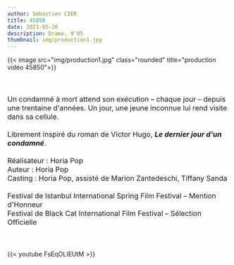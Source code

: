 ```yaml
---
author: Sébastien CIER
title: 45850
date: 2023-05-20
description: Drame, 9'05
thumbnail: img/production1.jpg
---
```


{{< image src="img/production1.jpg" class="rounded" title="production vidéo 45850">}}

<p style='margin:0cm;font-size:16px;'>&nbsp;</p>
<p style='margin:0cm;font-size:16px;'>&nbsp;</p>
<p style='margin:0cm;font-size:16px;'>Un condamn&eacute; &agrave; mort attend son ex&eacute;cution &ndash; chaque jour &ndash; depuis une trentaine d&apos;ann&eacute;es. Un jour, une jeune inconnue lui rend visite dans sa cellule.</p>
<p style='margin:0cm;font-size:16px;'>&nbsp;</p>
<p style='margin:0cm;font-size:16px;'>Librement inspir&eacute; du roman de Victor Hugo, <strong><em>Le dernier jour d&apos;un condamn&eacute;</em></strong>.</p>
<p style='margin:0cm;font-size:16px;'>&nbsp;</p>
<p style='margin:0cm;font-size:16px;'>R&eacute;alisateur&nbsp;: Horia Pop</p>
<p style='margin:0cm;font-size:16px;'>Auteur&nbsp;: Horia Pop</p>
<p style='margin:0cm;font-size:16px;'>Casting&nbsp;: Horia Pop, assist&eacute; de Marion Zantedeschi, Tiffany Sanda</p>
<p style='margin:0cm;font-size:16px;'>&nbsp;</p>
<p style='margin:0cm;font-size:16px;'>Festival de Istanbul International Spring Film Festival &ndash; Mention d&apos;Honneur</p>
<p style='margin:0cm;font-size:16px;'>Festival de Black Cat International Film Festival &ndash; S&eacute;lection Officielle</p>
<p style='margin:0cm;font-size:16px;'>&nbsp;</p>
<p style='margin:0cm;font-size:16px;'>&nbsp;</p>

{{< youtube FsEqOLIEUtM >}}


